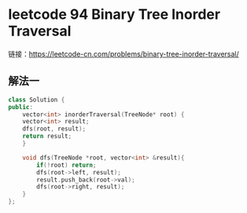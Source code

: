 # leetcode 94 Binary Tree Inorder Traversal

链接：https://leetcode-cn.com/problems/binary-tree-inorder-traversal/

## 解法一

```c++
class Solution {
public:
    vector<int> inorderTraversal(TreeNode* root) {
    vector<int> result;
    dfs(root, result);
    return result;
    }

    void dfs(TreeNode *root, vector<int> &result){
        if(!root) return;
        dfs(root->left, result);
        result.push_back(root->val);
        dfs(root->right, result);
    }
};
```

